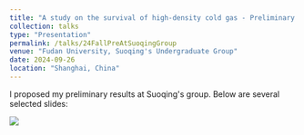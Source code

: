 ```yaml
---
title: "A study on the survival of high-density cold gas - Preliminary results from the Athena++ simulation of the nebula powered by the star cluster 'Godzilla'"
collection: talks
type: "Presentation"
permalink: /talks/24FallPreAtSuoqingGroup
venue: "Fudan University, Suoqing's Undergraduate Group"
date: 2024-09-26
location: "Shanghai, China"
---
```


I proposed my preliminary results at Suoqing's group. Below are several selected slides:

![](JiazhouXu.github.io\assets\PreAtSuoqingBG.png "")